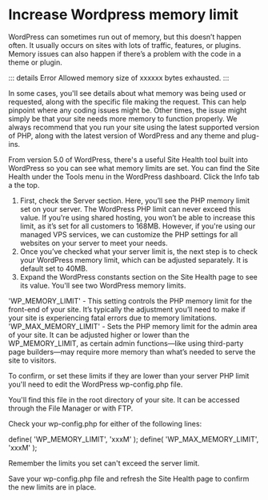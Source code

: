 # Increase Wordpress memory limit


WordPress can sometimes run out of memory, but this doesn’t happen often. It usually occurs on sites with lots of traffic, features, or plugins. 
Memory issues can also happen if there’s a problem with the code in a theme or plugin.

::: details Error
Allowed memory size of xxxxxx bytes exhausted.
:::


In some cases, you'll see details about what memory was being used or requested, along with the specific file making the request. This can help pinpoint where any coding issues might be.
Other times, the issue might simply be that your site needs more memory to function properly. We always recommend that you run your site using the latest supported version of PHP, along with the latest version of WordPress and any theme and plug-ins.




From version 5.0 of WordPress, there's a useful Site Health tool built into WordPress so you can see what memory limits are set.
You can find the Site Health under the Tools menu in the WordPress dashboard. Click the Info tab a the top.


1. First, check the Server section. Here, you’ll see the PHP memory limit set on your server. The WordPress PHP limit can never exceed this value. If you're using shared hosting, you won’t be able to increase this limit, as it’s set for all customers to 168MB. However, if you're using our managed VPS services, we can customize the PHP settings for all websites on your server to meet your needs.
2. Once you’ve checked what your server limit is, the next step is to check your WordPress memory limit, which can be adjusted separately. It is default set to 40MB.
3. Expand the WordPress constants section on the Site Health page to see its value. You'll see two WordPress memory limits.


'WP_MEMORY_LIMIT' - This setting controls the PHP memory limit for the front-end of your site. It’s typically the adjustment you’ll need to make if your site is experiencing fatal errors due to memory limitations.
​'WP_MAX_MEMORY_LIMIT' - Sets the PHP memory limit for the admin area of your site. It can be adjusted higher or lower than the WP_MEMORY_LIMIT, as certain admin functions—like using third-party page builders—may require more memory than what’s needed to serve the site to visitors.



To confirm, or set these limits if they are lower than your server PHP limit you'll need to edit the WordPress wp-config.php file.



You'll find this file in the root directory of your site. It can be accessed through the File Manager or with FTP.



Check your wp-config.php for either of the following lines:



define( 'WP_MEMORY_LIMIT', 'xxxM' );
​define( 'WP_MAX_MEMORY_LIMIT', 'xxxM' );



Remember the limits you set can't exceed the server limit.




Save your wp-config.php file and refresh the Site Health page to confirm the new limits are in place.
